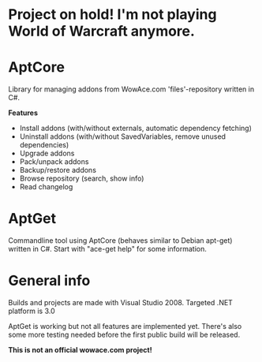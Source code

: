 # Project on hold! I'm not playing World of Warcraft anymore. #


# AptCore #

Library for managing addons from WowAce.com 'files'-repository written in C#.

**Features**
  * Install addons (with/without externals, automatic dependency fetching)
  * Uninstall addons (with/without SavedVariables, remove unused dependencies)
  * Upgrade addons
  * Pack/unpack addons
  * Backup/restore addons
  * Browse repository (search, show info)
  * Read changelog

# AptGet #

Commandline tool using AptCore (behaves similar to Debian apt-get) written in C#. Start with "ace-get help" for some information.

# General info #

Builds and projects are made with Visual Studio 2008. Targeted .NET platform is 3.0

AptGet is working but not all features are implemented yet. There's also some more testing needed before the first public build will be released.

**This is not an official wowace.com project!**